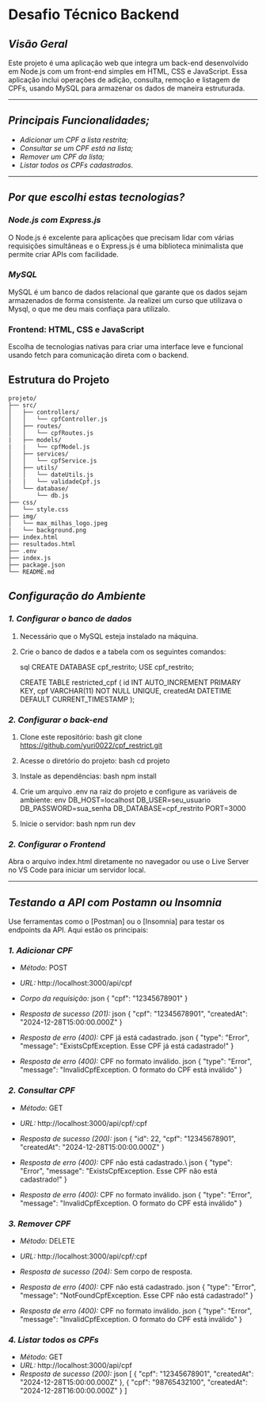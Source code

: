 # Desafio Técnico Backend

## *Visão Geral*

Este projeto é uma aplicação web que integra um back-end desenvolvido em Node.js com um front-end simples em HTML, CSS e JavaScript. Essa aplicação inclui operações de adição, consulta, remoção e listagem de CPFs, usando MySQL para armazenar os dados de maneira estruturada.

---

## *Principais Funcionalidades;*

- *Adicionar um CPF a lista restrita;*
- *Consultar se um CPF está na lista;*
- *Remover um CPF da lista;*
- *Listar todos os CPFs cadastrados.*

---

## *Por que escolhi estas tecnologias?*

### *Node.js com Express.js*

O Node.js é excelente para aplicações que precisam lidar com várias requisições simultâneas e o Express.js é uma biblioteca minimalista que permite criar APIs com facilidade.

### *MySQL*

MySQL é um banco de dados relacional que garante que os dados sejam armazenados de forma consistente. Ja realizei um curso que utilizava o Mysql, o que me deu mais confiaça para utilizalo.

### Frontend: HTML, CSS e JavaScript

Escolha de tecnologias nativas para criar uma interface leve e funcional usando fetch para comunicação direta com o backend.

## **Estrutura do Projeto**

```
projeto/
├── src/
│   ├── controllers/
│   │   └── cpfController.js
│   ├── routes/
│   │   └── cpfRoutes.js
|   ├── models/
|   |   └── cpfModel.js
│   ├── services/
│   │   └── cpfService.js
│   ├── utils/
│   │   └── dateUtils.js
|   |   └── validadeCpf.js
│   └── database/
│       └── db.js
├── css/
│   └── style.css
├── img/
│   └── max_milhas_logo.jpeg
|   └── background.png
├── index.html
├── resultados.html
├── .env
├── index.js
├── package.json
└── README.md
```

## *Configuração do Ambiente*

### *1. Configurar o banco de dados*

1. Necessário que o MySQL esteja instalado na máquina.
2. Crie o banco de dados e a tabela com os seguintes comandos:

   sql
   CREATE DATABASE cpf_restrito;
   USE cpf_restrito;

   CREATE TABLE restricted_cpf (
       id INT AUTO_INCREMENT PRIMARY KEY,
       cpf VARCHAR(11) NOT NULL UNIQUE,
       createdAt DATETIME DEFAULT CURRENT_TIMESTAMP
   );
   

### *2. Configurar o back-end*

1. Clone este repositório:
   bash
   git clone https://github.com/yuri0022/cpf_restrict.git
   
2. Acesse o diretório do projeto:
   bash
   cd projeto
   
3. Instale as dependências:
   bash
   npm install
   
4. Crie um arquivo .env na raiz do projeto e configure as variáveis de ambiente:
   env
   DB_HOST=localhost
   DB_USER=seu_usuario
   DB_PASSWORD=sua_senha
   DB_DATABASE=cpf_restrito
   PORT=3000
   
5. Inicie o servidor:
   bash
   npm run dev
   

### *2. Configurar o Frontend*

Abra o arquivo index.html diretamente no navegador ou use o Live Server no VS Code para iniciar um servidor local.

---

## *Testando a API com Postamn ou Insomnia*

Use ferramentas como o [Postman] ou o [Insomnia] para testar os endpoints da API. Aqui estão os principais:

### *1. Adicionar CPF*

- *Método:* POST
- *URL:* http://localhost:3000/api/cpf
- *Corpo da requisição:*
  json
  {
    "cpf": "12345678901"
  }
  
- *Resposta de sucesso (201):*
  json
  {
    "cpf": "12345678901",
    "createdAt": "2024-12-28T15:00:00.000Z"
  }
  
- *Resposta de erro (400):* CPF já está cadastrado.
  json
  {
    "type": "Error",
    "message": "ExistsCpfException. Esse CPF já está cadastrado!"
  }
  
- *Resposta de erro (400):* CPF no formato inválido.
  json
  {
    "type": "Error",
    "message": "InvalidCpfException. O formato do CPF está inválido"
  }
  

### *2. Consultar CPF*

- *Método:* GET
- *URL:* http://localhost:3000/api/cpf/:cpf
- *Resposta de sucesso (200):*
  json
  {
    "id": 22,
    "cpf": "12345678901",
    "createdAt": "2024-12-28T15:00:00.000Z"
  }
  
- *Resposta de erro (400):* CPF não está cadastrado.\\
  json
  {
    "type": "Error",
    "message": "ExistsCpfException. Esse CPF não está cadastrado!"
  }
  
- *Resposta de erro (400):* CPF no formato inválido.
  json
  {
    "type": "Error",
    "message": "InvalidCpfException. O formato do CPF está inválido"
  }
  

### *3. Remover CPF*

- *Método:* DELETE
- *URL:* http://localhost:3000/api/cpf/:cpf
- *Resposta de sucesso (204):* Sem corpo de resposta.
- *Resposta de erro (400):* CPF não está cadastrado.
  json
  {
    "type": "Error",
    "message": "NotFoundCpfException. Esse CPF não está cadastrado!"
  }
  
- *Resposta de erro (400):* CPF no formato inválido.
  json
  {
    "type": "Error",
    "message": "InvalidCpfException. O formato do CPF está inválido"
  }
  

### *4. Listar todos os CPFs*

- *Método:* GET
- *URL:* http://localhost:3000/api/cpf
- *Resposta de sucesso (200):*
  json
  [
    {
      "cpf": "12345678901",
      "createdAt": "2024-12-28T15:00:00.000Z"
    },
    {
      "cpf": "98765432100",
      "createdAt": "2024-12-28T16:00:00.000Z"
    }
  ]
  